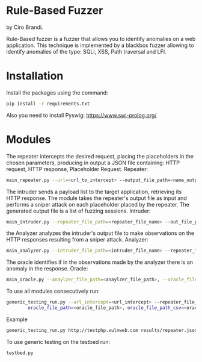 # Rule-Based Fuzzer
by Ciro Brandi.

Rule-Based fuzzer is a fuzzer that allows you to identify anomalies on a web application. This technique is implemented by a blackbox fuzzer allowing to identify anomalies of the type: SQLi, XSS, Path traversal and LFI.
# Installation
Install the packages using the command:
```bash 
pip install -r requirements.txt
```
Also you need to install Pyswig: https://www.swi-prolog.org/
# Modules
The repeater intercepts the desired request, placing the placeholders in the chosen parameters, producing in output a JSON file containing: HTTP request, HTTP response, Placeholder Request.
Repeater:
```bash 
main_repeater.py --url=<url_to_intercept> --output_file_path=<name_output_file.json>
```
The intruder sends a payload list to the target application, retrieving its HTTP response. The module takes the repeater's output file as input and performs a sniper attack on each placeholder placed by the repeater. The generated output file is a list of fuzzing sessions.
Intruder:
```bash 
main_intruder.py --repeater_file_path=<repeater_file_name> --out_file_path=<name_output_file.json>
```
the Analyzer analyzes the intruder's output file to make observations on the HTTP responses resulting from a sniper attack.
Analyzer:
```bash 
main_analyzer.py --intruder_file_path=<intruder_file_name> --repeater_file_path=<repeater_file_name> --analyzer_file_path=<analyzer_output_file>
```
The oracle identifies if in the observations made by the analyzer there is an anomaly in the response.
Oracle:
```bash 
main_oracle.py --anaylzer_file_path=<anaylzer_file_path>, --oracle_file_path=<oracle_output_file_path>, oracle_file_path_csv=<oracle_output_file_path>
```
To use all modules consecutively run:
```bash 
generic_testing_run.py --url_intercept=<url_intercept> --repeater_file_path=<repeater_file_path> intruder_file_path=<intruder_file_path>, <analyzer_file_path_csv>, <analyzer_file_path_json>,
        oracle_file_path=<oracle_file_path>, oracle_file_path_csv=<oracle_file_path_csv>
```
Example
```bash
generic_testing_run.py http://testphp.vulnweb.com results/repeater.json results/intruder.json results/observer.csv results/observer.json
```
To use generic testing on the testbed run:
```bash
testbed.py
```
